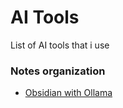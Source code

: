 # AI Tools

List of AI tools that i use

### Notes organization
* [Obsidian with Ollama](/tools/notes_organization/obsidian_ollama.md)